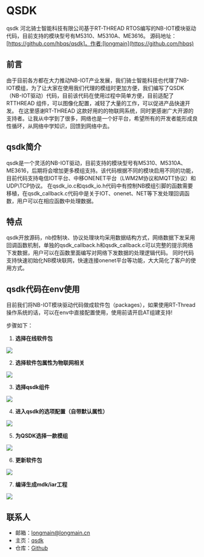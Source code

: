 # QSDK
qsdk
河北骑士智能科技有限公司基于RT-THREAD RTOS编写的NB-IOT模块驱动代码，目前支持的模块型号有M5310、M5310A、ME3616。
源码地址：[https://github.com/hbqs/qsdk]。作者:[longmain](https://github.com/hbqs)


## 前言
由于目前各方都在大力推动NB-IOT产业发展，我们骑士智能科技也代理了NB-IOT模组，为了让大家在使用我们代理的模组时更加方便，我们编写了QSDK（NB-IOT驱动）代码，目前该代码在使用过程中简单方便，目前适配了RTTHREAD 组件，可以图像化配置，减轻了大量的工作，可以促进产品快速开发。
在这里感谢RT-THREAD 这款好用的的物联网系统，同时更感谢广大开源的支持者。让我从中学到了很多，网络也是一个好平台，希望所有的开发者能形成良性循环，从网络中学知识，回馈到网络中去。
## qsdk简介
qsdk是一个灵活的NB-IOT驱动，目前支持的模块型号有M5310、M5310A、ME3616，后期将会增加更多模组支持。该代码根据不同的模块启用不同的功能，目前代码支持电信IOT平台、中移ONENET平台（LWM2M协议和MQTT协议）和UDP\TCP协议。
在qsdk_io.c和qsdk_io.h代码中有控制NB模组引脚的函数需要移植，在qsdk_callback.c代码中是关于IOT、onenet、NET等下发处理回调函数，用户可以在相应函数中处理数据。
##  特点
qsdk开放源码，nb控制块、协议处理块均采用数据结构方式，网络数据下发采用回调函数机制，单独的qsdk_callback.h和qsdk_callback.c可以完整的提示网络下发数据，用户可以在函数里面编写对网络下发数据的处理逻辑代码。
同时代码支持快速初始化NB模块联网，快速连接onenet平台等功能，大大简化了客户的使用方式。

## qsdk代码在env使用
目前我们将NB-IOT模块驱动代码做成软件包（packages），如果使用RT-Thread操作系统的话，可以在env中直接配置使用，使用前请开启AT组建支持!

步骤如下：

1. **选择在线软件包**

![](https://github.com/hbqs/qsdk/blob/master/help/png/1.png?raw=true)

2. **选择软件包属性为物联网相关**

![](https://github.com/hbqs/qsdk/blob/master/help/png/2.png?raw=true)

3. **选择qsdk组件**

![](https://github.com/hbqs/qsdk/blob/master/help/png/3.png?raw=true)

4. **进入qsdk的选项配置（自带默认属性）**

![](https://github.com/hbqs/qsdk/blob/master/help/png/4.png?raw=true)

5. **为QSDK选择一款模组**

![](https://github.com/hbqs/qsdk/blob/master/help/png/5.png?raw=true)

6. **更新软件包**

![](https://github.com/hbqs/qsdk/blob/master/help/png/6.png?raw=true)

7. **编译生成mdk/iar工程**

![](https://github.com/hbqs/qsdk/blob/master/help/png/7.png?raw=true)



## 联系人

* 邮箱：[longmain@longmain.cn](mailto:longmain@longmain.cn)
* 主页：[qsdk](https://github.com/hbqs)
* 仓库：[Github](https://github.com/hbqs)
